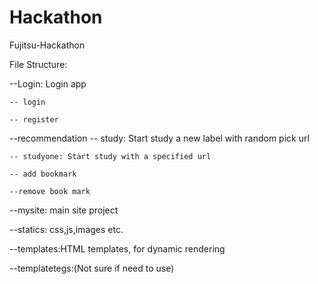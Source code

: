 # Hackathon
Fujitsu-Hackathon

File Structure:

  --Login: Login app 

    -- login

    -- register

  --recommendation
    -- study: Start study a new label with random pick url
    
    -- studyone: Start study with a specified url

    -- add bookmark

    --remove book mark
  
  --mysite: main site project
  
  --statics: css,js,images etc.
  
  --templates:HTML templates, for dynamic rendering
  
  --templatetegs:(Not sure if need to use)
  
  
  
